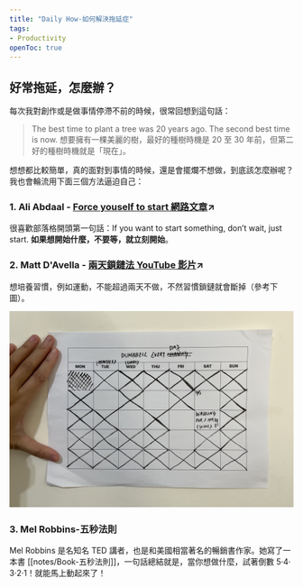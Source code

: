 ```yaml
---
title: "Daily How-如何解決拖延症"
tags: 
- Productivity
openToc: true
---
```





## 好常拖延，怎麼辦？

每次我對創作或是做事情停滯不前的時候，很常回想到這句話：

> The best time to plant a tree was 20 years ago. The second best time is now. 想要擁有一棵美麗的樹，最好的種樹時機是 20 至 30 年前，但第二好的種樹時機就是「現在」。

想想都比較簡單，真的面對到事情的時候，還是會擺爛不想做，到底該怎麼辦呢？我也會輪流用下面三個方法逼迫自己：

### 1. Ali Abdaal - [Force youself to start 網路文章](https://aliabdaal.com/force-yourself-to-start/)↗

很喜歡部落格開頭第一句話：If you want to start something, don’t wait, just start. **如果想開始什麼，不要等，就立刻開始**。  


### 2. Matt D'Avella - [兩天鎖鏈法 YouTube 影片](https://www.youtube.com/watch?v=bfLHTLQZ5nc)↗

想培養習慣，例如運動，不能超過兩天不做，不然習慣鎖鏈就會斷掉（參考下圖）。

![2 Day Rule](notes/images/2_day_rule.jpg)

### 3. Mel Robbins-五秒法則

Mel Robbins 是名知名 TED 講者，也是和美國相當著名的暢銷書作家。她寫了一本書 [[notes/Book-五秒法則]]，一句話總結就是，當你想做什麼，試著倒數 5‧4‧3‧2‧1！就能馬上動起來了！